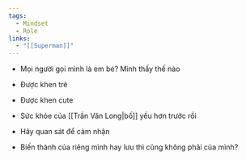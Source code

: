 ```yaml
---
tags:
  - Mindset
  - Role
links:
  - "[[Superman]]"
---
```

- Mọi người gọi mình là em bé? Mình thấy thế nào
- Được khen trẻ
- Được khen cute
- Sức khỏe của [[Trần Văn Long|bố]] yếu hơn trước rồi

- Hãy quan sát để cảm nhận
- Biến thành của riêng mình hay lưu thì cũng không phải của mình?